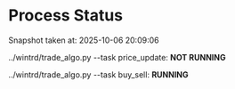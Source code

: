 # Process Status

Snapshot taken at: 2025-10-06 20:09:06

../wintrd/trade_algo.py --task price_update: **NOT RUNNING**

../wintrd/trade_algo.py --task buy_sell: **RUNNING**


